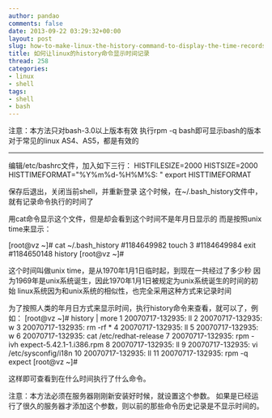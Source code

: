 ```yaml
---
author: pandao
comments: false
date: 2013-09-22 03:29:32+00:00
layout: post
slug: how-to-make-linux-the-history-command-to-display-the-time-records
title: 如何让linux的history命令显示时间记录
thread: 258
categories:
- linux
- shell
tags:
- shell
- bash
---
```


注意：本方法只对bash-3.0以上版本有效
执行rpm -q bash即可显示bash的版本
对于常见的linux AS4、AS5，都是有效的

---------------------------------------------

编辑/etc/bashrc文件，加入如下三行：
HISTFILESIZE=2000
HISTSIZE=2000
HISTTIMEFORMAT="%Y%m%d-%H%M%S: "
export HISTTIMEFORMAT

保存后退出，关闭当前shell，并重新登录
这个时候，在~/.bash_history文件中，就有记录命令执行的时间了

用cat命令显示这个文件，但是却会看到这个时间不是年月日显示的
而是按照unix time来显示：

[root@vz ~]# cat ~/.bash_history
#1184649982
touch 3
#1184649984
exit
#1184650148
history 
[root@vz ~]# 

这个时间叫做unix time，是从1970年1月1日临时起，到现在一共经过了多少秒
因为1969年是unix系统诞生，因此1970年1月1日被规定为unix系统诞生的时间的初始
linux系统因为和unix系统的相似性，也完全采用这种方式来记录时间

为了按照人类的年月日方式来显示时间，执行history命令来查看，就可以了，例如：
[root@vz ~]# history | more
1 20070717-132935: ll
2 20070717-132935: w
3 20070717-132935: rm -rf *
4 20070717-132935: ll
5 20070717-132935: w
6 20070717-132935: cat /etc/redhat-release 
7 20070717-132935: rpm -ivh expect-5.42.1-1.i386.rpm 
8 20070717-132935: ll
9 20070717-132935: vi /etc/sysconfig/i18n 
10 20070717-132935: ll
11 20070717-132935: rpm -q expect
[root@vz ~]#

这样即可查看到在什么时间执行了什么命令。

注意：本方法必须在服务器刚刚新安装好时候，就设置这个参数。
如果是已经运行了很久的服务器才添加这个参数，则以前的那些命令历史记录是不显示时间的。
